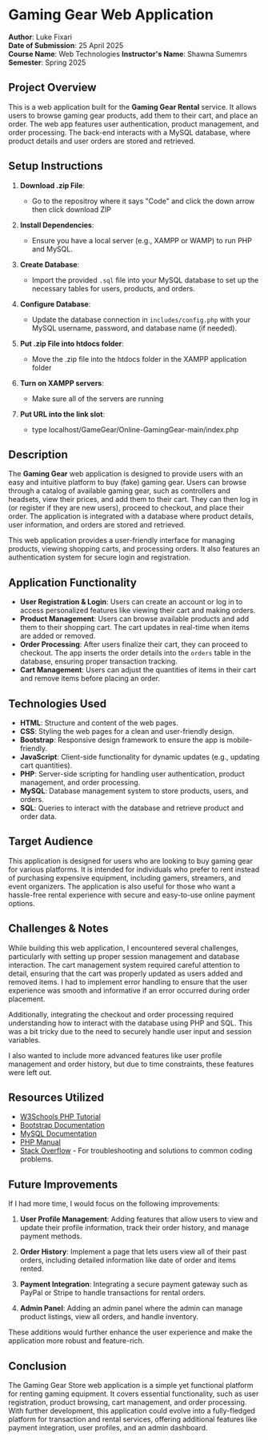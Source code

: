 # Gaming Gear Web Application

**Author**: Luke Fixari  
**Date of Submission**: 25 April 2025  
**Course Name**: Web Technologies
**Instructor's Name**: Shawna Sumemrs
**Semester**: Spring 2025

## Project Overview

This is a web application built for the **Gaming Gear Rental** service. It allows users to browse gaming gear products, add them to their cart, and place an order. The web app features user authentication, product management, and order processing. The back-end interacts with a MySQL database, where product details and user orders are stored and retrieved.

## Setup Instructions

1. **Download .zip File**:
     - Go to the repositroy where it says "Code" and click the down arrow then click download ZIP
     
2. **Install Dependencies**:
   - Ensure you have a local server (e.g., XAMPP or WAMP) to run PHP and MySQL.
   
3. **Create Database**:
   - Import the provided `.sql` file into your MySQL database to set up the necessary tables for users, products, and orders.
   
4. **Configure Database**:
   - Update the database connection in `includes/config.php` with your MySQL username, password, and database name (if needed).
   
5. **Put .zip File into htdocs folder**:
   - Move the .zip file into the htdocs folder in the XAMPP application folder

6. **Turn on XAMPP servers**:
    - Make sure all of the servers are running

7. **Put URL into the link slot**:
    - type localhost/GameGear/Online-GamingGear-main/index.php



## Description

The **Gaming Gear** web application is designed to provide users with an easy and intuitive platform to buy (fake) gaming gear. Users can browse through a catalog of available gaming gear, such as controllers and headsets, view their prices, and add them to their cart. They can then log in (or register if they are new users), proceed to checkout, and place their order. The application is integrated with a database where product details, user information, and orders are stored and retrieved.

This web application provides a user-friendly interface for managing products, viewing shopping carts, and processing orders. It also features an authentication system for secure login and registration.

## Application Functionality

- **User Registration & Login**: Users can create an account or log in to access personalized features like viewing their cart and making orders.
- **Product Management**: Users can browse available products and add them to their shopping cart. The cart updates in real-time when items are added or removed.
- **Order Processing**: After users finalize their cart, they can proceed to checkout. The app inserts the order details into the `orders` table in the database, ensuring proper transaction tracking.
- **Cart Management**: Users can adjust the quantities of items in their cart and remove items before placing an order.

## Technologies Used

- **HTML**: Structure and content of the web pages.
- **CSS**: Styling the web pages for a clean and user-friendly design.
- **Bootstrap**: Responsive design framework to ensure the app is mobile-friendly.
- **JavaScript**: Client-side functionality for dynamic updates (e.g., updating cart quantities).
- **PHP**: Server-side scripting for handling user authentication, product management, and order processing.
- **MySQL**: Database management system to store products, users, and orders.
- **SQL**: Queries to interact with the database and retrieve product and order data.
  
## Target Audience

This application is designed for users who are looking to buy gaming gear for various platforms. It is intended for individuals who prefer to rent instead of purchasing expensive equipment, including gamers, streamers, and event organizers. The application is also useful for those who want a hassle-free rental experience with secure and easy-to-use online payment options.

## Challenges & Notes

While building this web application, I encountered several challenges, particularly with setting up proper session management and database interaction. The cart management system required careful attention to detail, ensuring that the cart was properly updated as users added and removed items. I had to implement error handling to ensure that the user experience was smooth and informative if an error occurred during order placement.

Additionally, integrating the checkout and order processing required understanding how to interact with the database using PHP and SQL. This was a bit tricky due to the need to securely handle user input and session variables.

I also wanted to include more advanced features like user profile management and order history, but due to time constraints, these features were left out.

## Resources Utilized

- [W3Schools PHP Tutorial](https://www.w3schools.com/php/)
- [Bootstrap Documentation](https://getbootstrap.com/docs/)
- [MySQL Documentation](https://dev.mysql.com/doc/)
- [PHP Manual](https://www.php.net/manual/en/)
- [Stack Overflow](https://stackoverflow.com/) - For troubleshooting and solutions to common coding problems.

## Future Improvements

If I had more time, I would focus on the following improvements:

1. **User Profile Management**: Adding features that allow users to view and update their profile information, track their order history, and manage payment methods.
   
2. **Order History**: Implement a page that lets users view all of their past orders, including detailed information like date of order and items rented.
   
3. **Payment Integration**: Integrating a secure payment gateway such as PayPal or Stripe to handle transactions for rental orders.
   
4. **Admin Panel**: Adding an admin panel where the admin can manage product listings, view all orders, and handle inventory.

These additions would further enhance the user experience and make the application more robust and feature-rich.

## Conclusion

The Gaming Gear Store web application is a simple yet functional platform for renting gaming equipment. It covers essential functionality, such as user registration, product browsing, cart management, and order processing. With further development, this application could evolve into a fully-fledged platform for transaction and rental services, offering additional features like payment integration, user profiles, and an admin dashboard.
